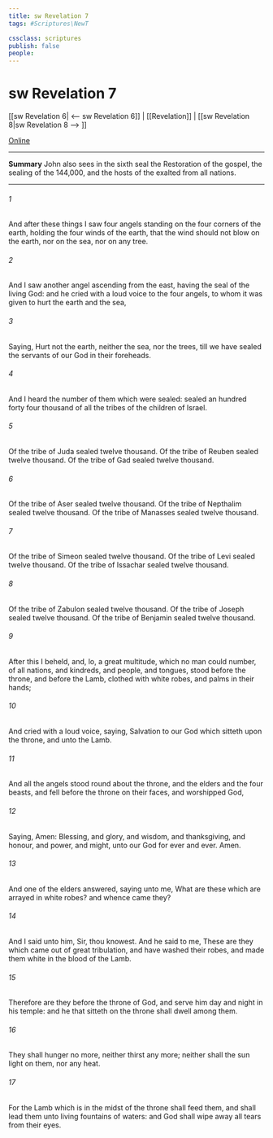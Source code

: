 ```yaml
---
title: sw Revelation 7
tags: #Scriptures\NewT

cssclass: scriptures
publish: false
people:
---
```


# sw Revelation 7
[[sw Revelation 6| <-- sw Revelation 6]] | [[Revelation]] | [[sw Revelation 8|sw Revelation 8 --> ]]

[Online](https://churchofjesuschrist.org/study/scriptures/nt/rev/7?lang=eng)

---
__Summary__
John also sees in the sixth seal the Restoration of the gospel, the sealing of the 144,000, and the hosts of the exalted from all nations.

---
###### 1 
And after these things I saw four angels standing on the four corners of the earth, holding the four winds of the earth, that the wind should not blow on the earth, nor on the sea, nor on any tree.

###### 2 
And I saw another angel ascending from the east, having the seal of the living God: and he cried with a loud voice to the four angels, to whom it was given to hurt the earth and the sea,

###### 3 
Saying, Hurt not the earth, neither the sea, nor the trees, till we have sealed the servants of our God in their foreheads.

###### 4 
And I heard the number of them which were sealed:  sealed an hundred  forty  four thousand of all the tribes of the children of Israel.

###### 5 
Of the tribe of Juda  sealed twelve thousand. Of the tribe of Reuben  sealed twelve thousand. Of the tribe of Gad  sealed twelve thousand.

###### 6 
Of the tribe of Aser  sealed twelve thousand. Of the tribe of Nepthalim  sealed twelve thousand. Of the tribe of Manasses  sealed twelve thousand.

###### 7 
Of the tribe of Simeon  sealed twelve thousand. Of the tribe of Levi  sealed twelve thousand. Of the tribe of Issachar  sealed twelve thousand.

###### 8 
Of the tribe of Zabulon  sealed twelve thousand. Of the tribe of Joseph  sealed twelve thousand. Of the tribe of Benjamin  sealed twelve thousand.

###### 9 
After this I beheld, and, lo, a great multitude, which no man could number, of all nations, and kindreds, and people, and tongues, stood before the throne, and before the Lamb, clothed with white robes, and palms in their hands;

###### 10 
And cried with a loud voice, saying, Salvation to our God which sitteth upon the throne, and unto the Lamb.

###### 11 
And all the angels stood round about the throne, and  the elders and the four beasts, and fell before the throne on their faces, and worshipped God,

###### 12 
Saying, Amen: Blessing, and glory, and wisdom, and thanksgiving, and honour, and power, and might,  unto our God for ever and ever. Amen.

###### 13 
And one of the elders answered, saying unto me, What are these which are arrayed in white robes? and whence came they?

###### 14 
And I said unto him, Sir, thou knowest. And he said to me, These are they which came out of great tribulation, and have washed their robes, and made them white in the blood of the Lamb.

###### 15 
Therefore are they before the throne of God, and serve him day and night in his temple: and he that sitteth on the throne shall dwell among them.

###### 16 
They shall hunger no more, neither thirst any more; neither shall the sun light on them, nor any heat.

###### 17 
For the Lamb which is in the midst of the throne shall feed them, and shall lead them unto living fountains of waters: and God shall wipe away all tears from their eyes.

